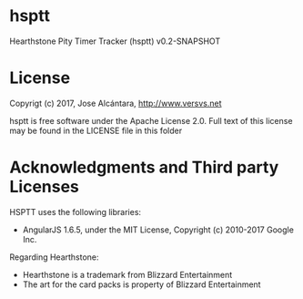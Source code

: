 # hsptt

Hearthstone Pity Timer Tracker (hsptt) v0.2-SNAPSHOT

# License

Copyrigt (c) 2017, Jose Alcántara, http://www.versvs.net

hsptt is free software under the Apache License 2.0. Full text of this license may be found in the LICENSE file in this folder

# Acknowledgments and Third party Licenses

HSPTT uses the following libraries:

* AngularJS 1.6.5, under the MIT License, Copyright (c) 2010-2017 Google Inc.

Regarding Hearthstone:

* Hearthstone is a trademark from Blizzard Entertainment
* The art for the card packs is property of Blizzard Entertainment
